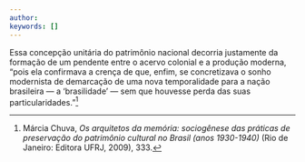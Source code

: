 ```yaml
---
author: 
keywords: []
---
```


<p>Essa concepção unitária do patrimônio nacional decorria justamente da formação de um pendente entre o acervo colonial e a produção moderna, “pois ela confirmava a crença de que, enfim, se concretizava o sonho modernista de demarcação de uma nova temporalidade para a nação brasileira — a ‘brasilidade’ — sem que houvesse perda das suas particularidades.”<span class="citation" data-cites="chuva:2009arquitetos"><a href="#fn1" class="footnote-ref" id="fnref1" role="doc-noteref"><sup>1</sup></a></span></p>
<section class="footnotes" role="doc-endnotes">
<hr />
<ol>
<li id="fn1" role="doc-endnote"><p>Márcia Chuva, <em>Os arquitetos da memória: sociogênese das práticas de preservação do patrimônio cultural no Brasil (anos 1930-1940)</em> (Rio de Janeiro: Editora UFRJ, 2009), 333.<a href="#fnref1" class="footnote-back" role="doc-backlink">↩︎</a></p></li>
</ol>
</section>
